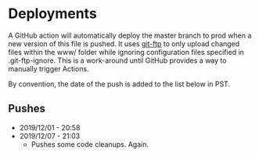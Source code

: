 # Deployments
A GitHub action will automatically deploy the master branch to prod when
a new version of this file is pushed. It uses [git-ftp](https://git-ftp.github.io/)
to only upload changed files within the www/ folder while ignoring configuration
files specified in .git-ftp-ignore. This is a work-around until GitHub provides a
way to manually trigger Actions.

By convention, the date of the push is added to the list below in PST.

## Pushes
* 2019/12/01 - 20:58
* 2019/12/07 - 21:03 
  * Pushes some code cleanups. Again.